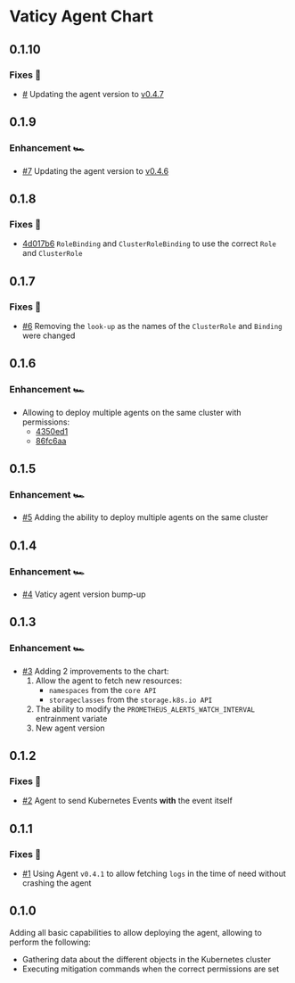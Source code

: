 # Vaticy Agent Chart

## 0.1.10

### Fixes 🔧

- [#](https://github.com/vaticyai/agent-chart/pull/) Updating the agent version to [v0.4.7](https://github.com/vaticyai/kubernetes-agent/releases/tag/v0.4.7)

## 0.1.9

### Enhancement 🏎️

- [#7](https://github.com/vaticyai/agent-chart/pull/7) Updating the agent version to [v0.4.6](https://github.com/vaticyai/kubernetes-agent/releases/tag/v0.4.6)

## 0.1.8

### Fixes 🔧

- [4d017b6](https://github.com/vaticyai/agent-chart/commit/4d017b602bbc1b8cd57ebeba4db16efb2872a62e) `RoleBinding` and `ClusterRoleBinding` to use the correct `Role` and `ClusterRole`

## 0.1.7

### Fixes 🔧

- [#6](https://github.com/vaticyai/agent-chart/pull/6) Removing the `look-up` as the names of the `ClusterRole` and `Binding` were changed

## 0.1.6

### Enhancement 🏎️

- Allowing to deploy multiple agents on the same cluster with permissions:
  - [4350ed1](https://github.com/vaticyai/agent-chart/commit/4350ed17ee9b01f6a605823a45883b2c32e90252)
  - [86fc6aa](https://github.com/vaticyai/agent-chart/commit/86fc6aac66fe0d7842555ea795749f6b1ff2bbd4)

## 0.1.5

### Enhancement 🏎️

- [#5](https://github.com/vaticyai/agent-chart/pull/5) Adding the ability to deploy multiple agents on the same cluster

## 0.1.4

### Enhancement 🏎️

- [#4](https://github.com/vaticyai/agent-chart/pull/4) Vaticy agent version bump-up

## 0.1.3

### Enhancement 🏎️

- [#3](https://github.com/vaticyai/agent-chart/pull/3) Adding 2 improvements to the chart:
  1. Allow the agent to fetch new resources:
        - `namespaces` from the `core API`
        - `storageclasses` from the `storage.k8s.io API`
  2. The ability to modify the `PROMETHEUS_ALERTS_WATCH_INTERVAL` entrainment variate
  3. New agent version

## 0.1.2

### Fixes 🔧

- [#2](https://github.com/vaticyai/agent-chart/pull/2) Agent to send Kubernetes Events **with** the event itself

## 0.1.1

### Fixes 🔧

- [#1](https://github.com/vaticyai/agent-chart/pull/1) Using Agent `v0.4.1` to allow fetching `logs` in the time of need without crashing the agent

## 0.1.0

Adding all basic capabilities to allow deploying the agent,
allowing to perform the following:

- Gathering data about the different objects in the Kubernetes cluster
- Executing mitigation commands when the correct permissions are set
